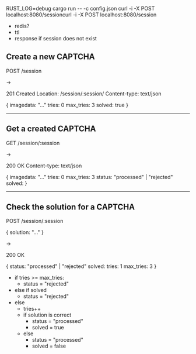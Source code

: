 RUST_LOG=debug cargo run -- -c config.json
curl -i -X POST localhost:8080/sessioncurl -i -X POST localhost:8080/session

- redis?
- ttl
- response if session does not exist

## Create a new CAPTCHA

POST /session

->

201 Created
Location: /session/:session/
Content-type: text/json

{
  imagedata: "..."
  tries: 0
  max_tries: 3
  solved: true
}

--------------------------------------------------------------------------------

## Get a created CAPTCHA

GET /session/:session

->

200 OK
Content-type: text/json

{
  imagedata: "..."
  tries: 0
  max_tries: 3
  status: "processed" | "rejected"
  solved:
}

--------------------------------------------------------------------------------

## Check the solution for a CAPTCHA

POST /session/:session

{
  solution: "..."
}

->

200 OK

{
  status: "processed" | "rejected"
  solved:
  tries: 1
  max_tries: 3
}

- if tries >= max_tries:
  - status = "rejected"
- else if solved
  - status = "rejected"
- else
  - tries++
  - if solution is correct
    - status = "processed"
    - solved = true
  - else
    - status = "processed"
    - solved = false
